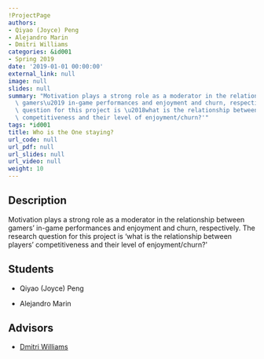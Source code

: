 ```yaml
---
!ProjectPage
authors:
- Qiyao (Joyce) Peng
- Alejandro Marin
- Dmitri Williams
categories: &id001
- Spring 2019
date: '2019-01-01 00:00:00'
external_link: null
image: null
slides: null
summary: "Motivation plays a strong role as a moderator in the relationship between\
  \ gamers\u2019 in-game performances and enjoyment and churn, respectively. The research\
  \ question for this project is \u2018what is the relationship between players\u2019\
  \ competitiveness and their level of enjoyment/churn?'"
tags: *id001
title: Who is the One staying?
url_code: null
url_pdf: null
url_slides: null
url_video: null
weight: 10
---
```

## Description

Motivation plays a strong role as a moderator in the relationship between gamers’ in-game performances and enjoyment and churn, respectively. The research question for this project is ‘what is the relationship between players’ competitiveness and their level of enjoyment/churn?&#39;





## Students

* Qiyao (Joyce) Peng

* Alejandro Marin

## Advisors

* [Dmitri Williams](../../../author/dmitri-williams)
